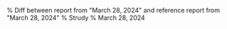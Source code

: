 % Diff between report from "March 28, 2024" and reference report from "March 28, 2024"
% Strudy
% March 28, 2024


